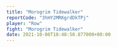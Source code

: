 ```yaml
---
title: "Morogrim Tidewalker"
reportCode: "3hHY2MRKgrdDkTPj"
player: "Row"
fight: "Morogrim Tidewalker"
date: 2021-10-06T18:48:50.877000+00:00
---
```


